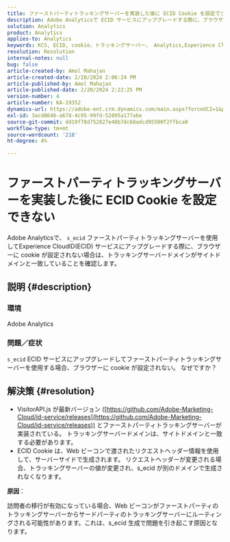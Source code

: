 ```yaml
---
title: ファーストパーティトラッキングサーバーを実装した後に ECID Cookie を設定できない
description: Adobe Analyticsで ECID サービスにアップグレードする際に、ブラウザーで s_ecid Cookie が設定されない理由を説明します。
solution: Analytics
product: Analytics
applies-to: Analytics
keywords: KCS, ECID, cookie，トラッキングサーバー， Analytics,Experience CloudID
resolution: Resolution
internal-notes: null
bug: false
article-created-by: Amol Mahajan
article-created-date: 2/20/2024 2:06:24 PM
article-published-by: Amol Mahajan
article-published-date: 2/20/2024 2:22:25 PM
version-number: 4
article-number: KA-19352
dynamics-url: https://adobe-ent.crm.dynamics.com/main.aspx?forceUCI=1&pagetype=entityrecord&etn=knowledgearticle&id=c168863a-f9cf-ee11-9079-6045bd006295
exl-id: 3acd8646-a678-4c95-99fd-52895a177abe
source-git-commit: dd19f78d752827e48b7dc68adcd95500f2ffbca0
workflow-type: tm+mt
source-wordcount: '218'
ht-degree: 4%

---
```


# ファーストパーティトラッキングサーバーを実装した後に ECID Cookie を設定できない


Adobe Analyticsで、 `s_ecid` ファーストパーティトラッキングサーバーを使用してExperience CloudID(ECID) サービスにアップグレードする際に、ブラウザーに cookie が設定されない場合は、トラッキングサーバードメインがサイトドメインと一致していることを確認します。

## 説明 {#description}


### <b>環境</b>

Adobe Analytics



### <b>問題／症状</b>

`s_ecid` ECID サービスにアップグレードしてファーストパーティトラッキングサーバーを使用する場合、ブラウザーに cookie が設定されない。 なぜですか？


## 解決策 {#resolution}


- VisitorAPI.js が最新バージョン ([https://github.com/Adobe-Marketing-Cloud/id-service/releases](https://github.com/Adobe-Marketing-Cloud/id-service/releases)) とファーストパーティトラッキングサーバーが実装されている。 トラッキングサーバードメインは、サイトドメインと一致する必要があります。
- ECID Cookie は、Web ビーコンで渡されたリクエストヘッダー情報を使用して、サーバーサイドで生成されます。 リクエストヘッダーが変更される場合、トラッキングサーバーの値が変更され、s_ecid が別のドメインで生成されなくなります。


<b>原因</b>：

訪問者の移行が有効になっている場合、Web ビーコンがファーストパーティのトラッキングサーバーからサードパーティのトラッキングサーバーにルーティングされる可能性があります。これは、s_ecid 生成で問題を引き起こす原因となります。
